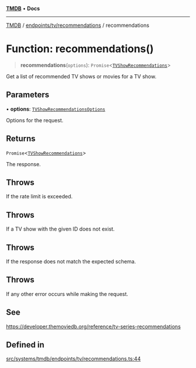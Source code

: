 [**TMDB**](../../../../README.md) • **Docs**

***

[TMDB](../../../../README.md) / [endpoints/tv/recommendations](../README.md) / recommendations

# Function: recommendations()

> **recommendations**(`options`): `Promise`\<[`TVShowRecommendations`](../../../../structs/Schemas/type-aliases/TVShowRecommendations.md)\>

Get a list of recommended TV shows or movies for a TV show.

## Parameters

• **options**: [`TVShowRecommendationsOptions`](../type-aliases/TVShowRecommendationsOptions.md)

Options for the request.

## Returns

`Promise`\<[`TVShowRecommendations`](../../../../structs/Schemas/type-aliases/TVShowRecommendations.md)\>

The response.

## Throws

If the rate limit is exceeded.

## Throws

If a TV show with the given ID does not exist.

## Throws

If the response does not match the expected schema.

## Throws

If any other error occurs while making the request.

## See

https://developer.themoviedb.org/reference/tv-series-recommendations

## Defined in

[src/systems/tmdb/endpoints/tv/recommendations.ts:44](https://github.com/Norviah/media-hub/blob/65ee01fce9c30692d28d2f4e608ea7f18b4d7381/src/systems/tmdb/endpoints/tv/recommendations.ts#L44)
